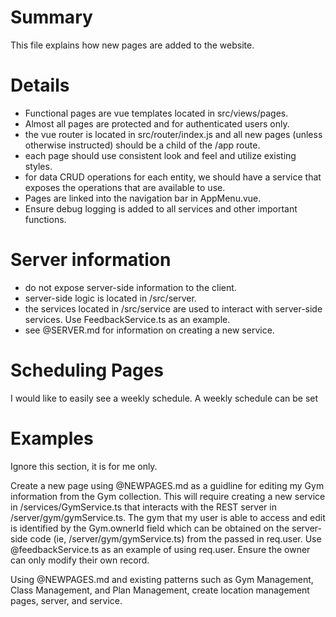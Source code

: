 # Summary

This file explains how new pages are added to the website.

# Details

- Functional pages are vue templates located in src/views/pages.
- Almost all pages are protected and for authenticated users only.
- the vue router is located in src/router/index.js and all new pages (unless otherwise instructed) should be a child of
  the /app route.
- each page should use consistent look and feel and utilize existing styles.
- for data CRUD operations for each entity, we should have a service that exposes the operations that are available to
  use.
- Pages are linked into the navigation bar in AppMenu.vue.
- Ensure debug logging is added to all services and other important functions.

# Server information

- do not expose server-side information to the client.
- server-side logic is located in /src/server.
- the services located in /src/service are used to interact with server-side services. Use FeedbackService.ts as an
  example.
- see @SERVER.md for information on creating a new service.

# Scheduling Pages

I would like to easily see a weekly schedule. A weekly schedule can be set 

# Examples

Ignore this section, it is for me only.

Create a new page using @NEWPAGES.md  as a guidline for editing my Gym information from the Gym collection. This will require creating a new service in /services/GymService.ts that interacts with the REST server in /server/gym/gymService.ts. The gym that my user is able to access and edit is identified by the Gym.ownerId field which can be obtained on the server-side code (ie, /server/gym/gymService.ts) from the passed in req.user. Use @feedbackService.ts  as an example of using req.user. Ensure the owner can only modify their own record.

Using @NEWPAGES.md and existing patterns such as Gym Management, Class Management, and Plan Management, create location management pages, server, and service.